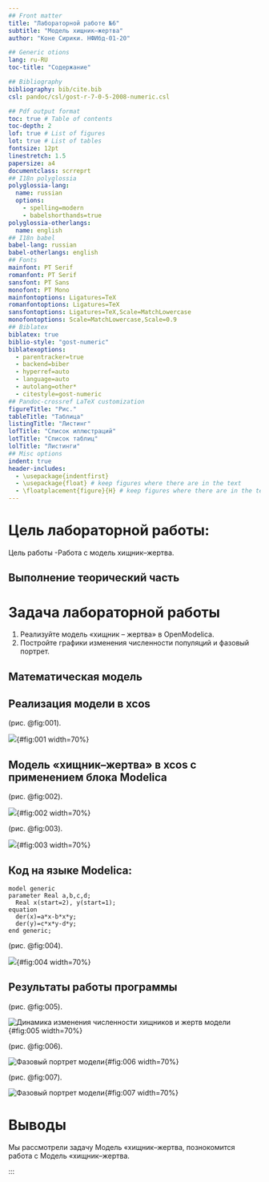 ```yaml
---
## Front matter
title: "Лабораторной работе №6"
subtitle: "Модель хищник–жертва"
author: "Коне Сирики. НФИбд-01-20"

## Generic otions
lang: ru-RU
toc-title: "Содержание"

## Bibliography
bibliography: bib/cite.bib
csl: pandoc/csl/gost-r-7-0-5-2008-numeric.csl

## Pdf output format
toc: true # Table of contents
toc-depth: 2
lof: true # List of figures
lot: true # List of tables
fontsize: 12pt
linestretch: 1.5
papersize: a4
documentclass: scrreprt
## I18n polyglossia
polyglossia-lang:
  name: russian
  options:
	- spelling=modern
	- babelshorthands=true
polyglossia-otherlangs:
  name: english
## I18n babel
babel-lang: russian
babel-otherlangs: english
## Fonts
mainfont: PT Serif
romanfont: PT Serif
sansfont: PT Sans
monofont: PT Mono
mainfontoptions: Ligatures=TeX
romanfontoptions: Ligatures=TeX
sansfontoptions: Ligatures=TeX,Scale=MatchLowercase
monofontoptions: Scale=MatchLowercase,Scale=0.9
## Biblatex
biblatex: true
biblio-style: "gost-numeric"
biblatexoptions:
  - parentracker=true
  - backend=biber
  - hyperref=auto
  - language=auto
  - autolang=other*
  - citestyle=gost-numeric
## Pandoc-crossref LaTeX customization
figureTitle: "Рис."
tableTitle: "Таблица"
listingTitle: "Листинг"
lofTitle: "Список иллюстраций"
lotTitle: "Список таблиц"
lolTitle: "Листинги"
## Misc options
indent: true
header-includes:
  - \usepackage{indentfirst}
  - \usepackage{float} # keep figures where there are in the text
  - \floatplacement{figure}{H} # keep figures where there are in the text
---
```


# Цель лабораторной работы:

Цель работы -Работа с модель хищник–жертва.

## Выполнение теорический часть

# Задача лабораторной работы

1. Реализуйте модель «хищник – жертва» в OpenModelica. 
2. Постройте графики изменения численности популяций и фазовый портрет.

## Математическая модель

## Реализация модели в xcos

(рис. @fig:001).

![](image/1.png){#fig:001 width=70%}

## Модель «хищник–жертва» в xcos с применением блока Modelica

(рис. @fig:002).

![](image/2.png){#fig:002 width=70%}

(рис. @fig:003).

![](image/3.png){#fig:003 width=70%}

## Код на языке Modelica: 

```
model generic
parameter Real a,b,c,d;
  Real x(start=2), y(start=1);
equation
  der(x)=a*x-b*x*y;
  der(y)=c*x*y-d*y;
end generic;
```

(рис. @fig:004).

![](image/om.png){#fig:004 width=70%}

## Результаты работы программы

(рис. @fig:005).

![Динамика изменения численности хищников и жертв модели](image/4.png){#fig:005 width=70%}


(рис. @fig:006).

![Фазовый портрет модели ](image/5.png){#fig:006 width=70%}

(рис. @fig:007).

![Фазовый портрет модели ](image/6.png){#fig:007 width=70%}

# Выводы

Мы рассмотрели задачу  Модель «хищник–жертва, познокомится работа с Модель «хищник–жертва.

:::
